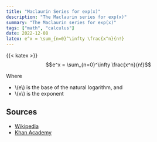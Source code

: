 ```yaml
---
title: "Maclaurin Series for exp(x)"
description: "The Maclaurin series for exp(x)"
summary: "The Maclaurin series for exp(x)"
tags: ["math", "calculus"]
date: 2022-12-08
latex: e^x = \sum_{n=0}^\infty \frac{x^n}{n!}
---
```

{{< katex >}}
$$e^x = \sum_{n=0}^\infty \frac{x^n}{n!}$$

Where
* \\(e\\) is the base of the natural logarithm, and
* \\(x\\) is the exponent

## Sources
- [Wikipedia](https://en.wikipedia.org/wiki/Taylor_series#Exponential_function)
- [Khan Academy](https://www.khanacademy.org/math/ap-calculus-bc/bc-series-new/bc-10-14/v/taylor-series-at-0-maclaurin-for-e-to-the-x)
